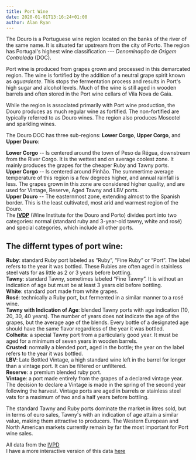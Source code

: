 ```yaml
---
title: Port Wine
date: 2020-01-01T13:16:24+01:00
author: Alan Ryan
---
```

The Douro is a Portuguese wine region located on the banks of the river of the same name. It is situated far upstream from the city of Porto. The region has Portugal's highest wine classification --- *Denominação de Origem Controlada* (DOC).  

Port wine is produced from grapes grown and processed in this demarcated region. The wine is fortified by the addition of a neutral grape spirit known as *aguardente*. This stops the fermentation process and results in Port's high sugar and alcohol levels.  Much of the wine is still aged in wooden barrels and often stored in the Port wine cellars of Vila Nova de Gaia.  

While the region is associated primarily with Port wine production, the Douro produces as much regular wine as fortified. The non-fortified are typically referred to as Douro wines. The region also produces Moscotel and sparkling wines.  

The Douro DOC has three sub-regions: **Lower Corgo**, **Upper Corgo**, and **Upper Douro**:  

**Lower Corgo** -- Is centered around the town of Peso da Régua, downstream from the River Corgo. It is the wettest and on average coolest zone. It mainly produces the grapes for the cheaper Ruby and Tawny ports.  
**Upper Corgo** -- Is centered around Pinhão. The summertime average temperature of this region is a few degrees higher, and annual rainfall is less. The grapes grown in this zone are considered higher quality, and are used for Vintage, Reserve, Aged Tawny and LBV ports.  
**Upper Douro** -- The easternmost zone, extending almost to the Spanish border. This is the least cultivated, most arid and warmest region of the Douro.  
The [**IVDP**](http://ivdp.pt) (Wine Institute for the Douro and Porto) divides port into two categories: normal (standard ruby and 3-year-old tawny, white and rosé) and special categories, which include all other ports. 

## The differnt types of port wine: 
  **Ruby**: standard Ruby port labeled as “Ruby”, “Fine Ruby” or “Port”. The label refers to the year it was bottled. These Rubies are often aged in stainless steel vats for as little as 2 or 3 years before bottling.  
**Tawny**: standard Tawny, sometimes labeled “Fine Tawny”. It is without an indication of age but must be at least 3 years old before bottling.  
**White**: standard port made from white grapes.  
**Rosé**: technically a Ruby port, but fermented in a similar manner to a rosé wine.  
**Tawny with Indication of Age**: blended Tawny ports with age indication (10, 20, 30, 40 years). The number of years does not indicate the age of the grapes, but the average age of the blends. Every bottle of a designated age should have the same flavor regardless of the year it was bottled.  
**Colheita**: a special Tawny port from a particularly good year. It must be aged for a minimum of seven years in wooden barrels.    
**Crusted**: normally a blended port, aged in the bottle; the year on the label refers to the year it was bottled.  
**LBV**: Late Bottled Vintage, a high standard wine left in the barrel for longer than a vintage port. It can be filtered or unfiltered.  
**Reserve**: a premium blended ruby port.  
**Vintage**: a port made entirely from the grapes of a declared vintage year. The decision to declare a Vintage is made in the spring of the second year following the harvest. Vintage ports are aged in barrels or stainless steel vats for a maximum of two and a half years before bottling.   

The standard Tawny and Ruby ports dominate the market in litres sold, but in terms of euro sales, Tawny's with an indication of age attain a similar value, making them attractive to producers. The Western European and North American markets currently remain by far the most important for Port wine sales.

All data from the [IVPD](http://ivdp.pt/)  
I have a more interactive version of this data [here](https://landreformed.shinyapps.io/dashboard/)
